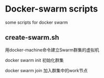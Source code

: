 # Docker-swarm scripts
some scripts for docker swarm

## create-swarm.sh

用docker-machine命令建立Swarm群集的虚拟机

docker swarm init 初始化群集

docker swarm join 加入群集中的work节点
